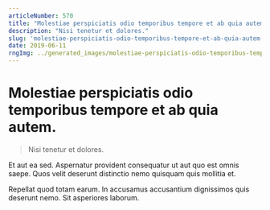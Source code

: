 ```yaml
---
articleNumber: 570
title: "Molestiae perspiciatis odio temporibus tempore et ab quia autem."
description: "Nisi tenetur et dolores."
slug: 'molestiae-perspiciatis-odio-temporibus-tempore-et-ab-quia-autem.'
date: 2019-06-11
rngImg: ../generated_images/molestiae-perspiciatis-odio-temporibus-tempore-et-ab-quia-autem..jpg
---
```


# Molestiae perspiciatis odio temporibus tempore et ab quia autem.

> Nisi tenetur et dolores.

Et aut ea sed. Aspernatur provident consequatur ut aut quo est omnis saepe. Quos velit deserunt distinctio nemo quisquam quis mollitia et.
 Repellat quod totam earum. In accusamus accusantium dignissimos quis deserunt nemo. Sit asperiores laborum.
